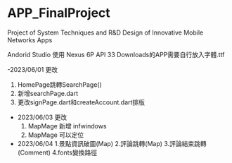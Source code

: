 # APP_FinalProject
Project of System Techniques and R&amp;D Design of Innovative Mobile Networks Apps 


Andorid Studio 使用 Nexus 6P API 33
Downloads的APP需要自行放入字體.ttf

-2023/06/01 更改 
  1. HomePage跳轉SearchPage()
  2. 新增searchPage.dart
  3. 更改signPage.dart和createAccount.dart排版
- 2023/06/03 更改
  1. MapMage 新增 infwindows
  2. MapMage 可以定位
- 2023/06/04
  1.景點資訊破圖(Map)
  2.評論跳轉(Map)
  3.評論結束跳轉(Comment)
  4.fonts變換路徑
